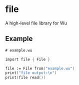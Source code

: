 # file
A high-level file library for Wu

## Example

```fsharp
# example.wu

import file { File }

file := File from("example.wu")
print("file output:\n")
print(file read())
```
